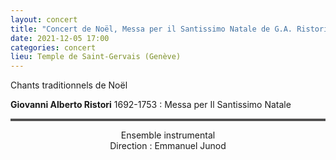 ```yaml
---
layout: concert
title: "Concert de Noël, Messa per il Santissimo Natale de G.A. Ristori, 1744"
date: 2021-12-05 17:00
categories: concert
lieu: Temple de Saint-Gervais (Genève)
---
```


Chants traditionnels de Noël  

**Giovanni Alberto Ristori** 1692-1753 : Messa per Il Santissimo Natale


<hr style="border-top: 3px double #8c8b8b"/>

<p style="text-align: center">
Ensemble instrumental<br/>
Direction : Emmanuel Junod
</p>

